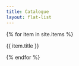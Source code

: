 ```yaml
---
title: Catalogue
layout: flat-list
---
```


<div class="container">
  {% for item in site.items %}
    <p>{{ item.title }}</p>
  {% endfor %}
</div>